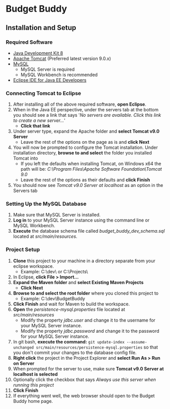 # Budget Buddy 

## Installation and Setup
### Required Software
* [Java Development Kit 8](https://www.oracle.com/technetwork/java/javase/downloads/jdk8-downloads-2133151.html)
* [Apache Tomcat](https://tomcat.apache.org/download-90.cgi) (Preferred latest version 9.0.x)
* [MySQL](https://dev.mysql.com/downloads/)
   - MySQL Server is required
   - MySQL Workbench is recommended
* [Eclipse IDE for Java EE Developers](https://www.eclipse.org/downloads/packages/)

### Connecting Tomcat to Eclipse
1. After installing all of the above required software, **open Eclipse**.
2. When in the Java EE perspective, under the servers tab at the bottom you should see a link that says '*No servers are available. Click this link to create a new server...*'
   - **Click that link**
3. Under server type, expand the Apache folder and **select Tomcat v9.0 Server**
   - Leave the rest of the options on the page as is and **click Next**
4. You will now be prompted to configure the Tomcat installation. Under installation directory, **browse to and select** the folder you installed Tomcat into
   - If you left the defaults when installing Tomcat, on Windows x64 the path will be: *C:\Program Files\Apache Software Foundation\Tomcat 9.0*
   - Leave the rest of the options as their defaults and **click Finish**
5. You should now see *Tomcat v9.0 Server at localhost* as an option in the Servers tab

### Setting Up the MySQL Database
1. Make sure that MySQL Server is installed.
2. **Log in** to your MySQL Server instance using the command line or MySQL Workbench.
3. **Execute** the database schema file called *budget_buddy_dev_schema.sql* located at *src/main/resources*.

### Project Setup
1. **Clone** this project to your machine in a directory separate from your eclipse workspace.
   - Example: C:\dev\ or C:\Projects\
2. In Eclipse, **click File > Import...**
3. **Expand the Maven folder** and **select Existing Maven Projects**
   - **Click Next**
4. **Browse to and select the root folder** where you cloned this project to
   - Example: C:\dev\BudgetBuddy
5. **Click Finish** and wait for Maven to build the workspace.
6. **Open** the *persistence-mysql.properties* file located at *src/main/resources*
   - Modify the property *jdbc.user* and change it to the username for your MySQL Server instance.
   - Modify the property *jdbc.password* and change it to the password for your MySQL Server instance.
7. In git bash, **execute the command:** `git update-index --assume-unchanged src/main/resources/persistence-mysql.properties` so that you don't commit your changes to the database config file.
8. **Right click** the project in the Project Explorer and **select Run As > Run on Server**
9. When prompted for the server to use, make sure **Tomcat v9.0 Server at localhost is selected**
10. Optionally click the checkbox that says *Always use this server when running this project*
11. **Click Finish**
12. If everything went well, the web browser should open to the Budget Buddy home page.
